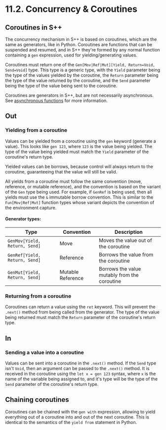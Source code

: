 # 11.2. Concurrency &amp; Coroutines

## Coroutines in S++

The concurrency mechanism in S++ is based on coroutines, which are the same as generators, like in Python.
Coroutines are functions that can be suspended and resumed, and in S++ they're formed by any normal function containing
a `gen` expression, used for yielding/generating values.

Coroutines must return one of the `Gen[Mov|Ref|Mut][Yield, Return=Void, Send=Void]` type. This type is a generic type,
with the `Yield` parameter being the type of the values yielded by the coroutine, the `Return` parameter being the type
of the value returned by the coroutine, and the `Send` parameter being the type of the value being sent to the
coroutine.

Coroutines are generators in S++, but are not necessarily asynchronous. See
[asynchronous functions](11-1-Asynchronous-Functions.md) for more information.

## Out

### Yielding from a coroutine

Values can be yielded from a coroutine using the `gen` keyword (generate a value). This looks like `gen 123`,
where `123` is the value being yielded. The type of the value being yielded must match the `Yield` parameter of the
coroutine's return type.

Yielded values can be borrows, because control will always return to the coroutine, guaranteeing that the value will
still be valid.

All yields from a coroutine must follow the same convention (move, reference, or mutable reference), and the convention
is based on the variant of the `Gen` type being used. For example, if `GenRef` is being used, then all yields must use
the `&` immutable borrow convention. This is similar to the `Fun[Mov|Ref|Mut]` function types whose variant depicts the
convention of the environment capture.

#### Generator types:
| Type                          | Convention        | Description                                  |
|-------------------------------|-------------------|----------------------------------------------|
| `GenMov[Yield, Return, Send]` | Move              | Moves the value out of the coroutine         |
| `GenRef[Yield, Return, Send]` | Reference         | Borrows the value from the coroutine         |
| `GenMut[Yield, Return, Send]` | Mutable Reference | Borrows the value mutably from the coroutine |

### Returning from a coroutine

Coroutines can return a value using the `ret` keyword. This will prevent the `.next()` method from being called from
the generator. The type of the value being returned must match the `Return` parameter of the coroutine's return type.

## In

### Sending a value into a coroutine

Values can be sent into a coroutine in the `.next()` method. If the `Send` type isn't `Void`, then an argument can
be passed to the `.next()` method. It is received in the coroutine using the `let x = gen 123` syntax, where `x` is the
name of the variable being assigned to, and it's type will be the type of the `Send` parameter of the coroutine's return
type.

## Chaining coroutines

Coroutines can be chained with the `gen with` expression, allowing to yield everything out of a coroutine into and
out of the next coroutine. This is identical to the semantics of the `yield from` statement in Python.
